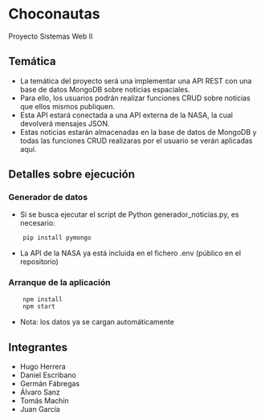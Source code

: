# Choconautas

Proyecto Sistemas Web II

## Temática

- La temática del proyecto será una implementar una API REST con una base de datos MongoDB sobre noticias espaciales.
- Para ello, los usuarios podrán realizar funciones CRUD sobre noticias que ellos mismos publiquen.
- Esta API estará conectada a una API externa de la NASA, la cual devolverá mensajes JSON.
- Estas noticias estarán almacenadas en la base de datos de MongoDB y todas las funciones CRUD realizaras por el usuario se verán aplicadas aquí.

## Detalles sobre ejecución

### Generador de datos

- Si se busca ejecutar el script de Python generador_noticias.py, es necesario:
```bash
    pip install pymongo
```
- La API de la NASA ya está incluida en el fichero .env (público en el repositorio)

### Arranque de la aplicación
```bash
    npm install
    npm start
```
- Nota: los datos ya se cargan automáticamente

## Integrantes

- Hugo Herrera
- Daniel Escribano
- Germán Fábregas
- Álvaro Sanz
- Tomás Machín
- Juan García
